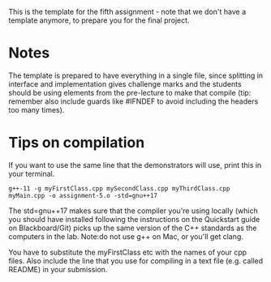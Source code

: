 This is the template for the fifth assignment - note that we don't have a template anymore, to prepare you for the final project. 

# Notes

The template is prepared to have everything in a single file, since splitting in interface and implementation gives challenge marks and the students should be using elements from the pre-lecture to make that compile (tip: remember also include guards like #IFNDEF to avoid including the headers too many times). 

# Tips on compilation 

If you want to use the same line that the demonstrators will use, print this in your terminal. 

`g++-11 -g myFirstClass.cpp mySecondClass.cpp myThirdClass.cpp myMain.cpp -o assignment-5.o -std=gnu++17`

The std=gnu++17 makes sure that the compiler you're using locally (which you should have installed following the instructions on the Quickstart guide on Blackboard/Git) picks up the same version of the C++ standards as the computers in the lab. Note:do not use g++ on Mac, or you'll get clang. 

You have to substitute the myFirstClass etc with the names of your cpp files. Also include the line that you use for compiling in a text file (e.g. called README) in your submission. 